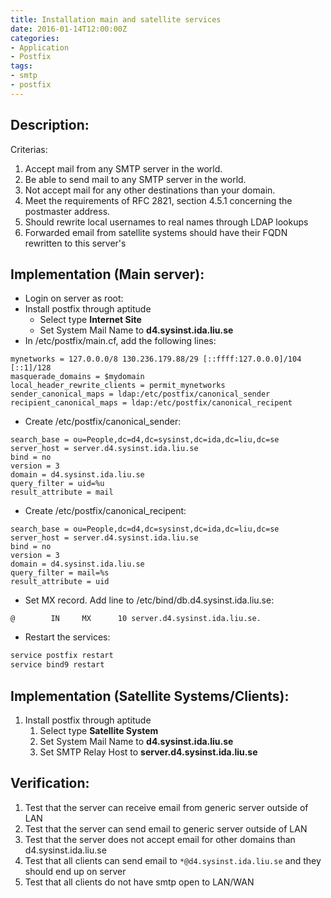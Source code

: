 ```yaml
---
title: Installation main and satellite services
date: 2016-01-14T12:00:00Z
categories:
- Application
- Postfix
tags:
- smtp
- postfix
---
```

## Description:
Criterias:

1. Accept mail from any SMTP server in the world.
2. Be able to send mail to any SMTP server in the world.
3. Not accept mail for any other destinations than your domain.
4. Meet the requirements of RFC 2821, section 4.5.1 concerning the postmaster address.
5. Should rewrite local usernames to real names through LDAP lookups
6. Forwarded email from satellite systems should have their FQDN rewritten to
   this server's

## Implementation (Main server):
- Login on server as root:
- Install postfix through aptitude
    - Select type **Internet Site**
    - Set System Mail Name to **d4.sysinst.ida.liu.se**
- In /etc/postfix/main.cf, add the following lines:

~~~
mynetworks = 127.0.0.0/8 130.236.179.88/29 [::ffff:127.0.0.0]/104 [::1]/128
masquerade_domains = $mydomain
local_header_rewrite_clients = permit_mynetworks
sender_canonical_maps = ldap:/etc/postfix/canonical_sender
recipient_canonical_maps = ldap:/etc/postfix/canonical_recipent
~~~

- Create /etc/postfix/canonical_sender:

~~~
search_base = ou=People,dc=d4,dc=sysinst,dc=ida,dc=liu,dc=se
server_host = server.d4.sysinst.ida.liu.se
bind = no
version = 3
domain = d4.sysinst.ida.liu.se
query_filter = uid=%u
result_attribute = mail
~~~

- Create /etc/postfix/canonical_recipent:

~~~
search_base = ou=People,dc=d4,dc=sysinst,dc=ida,dc=liu,dc=se
server_host = server.d4.sysinst.ida.liu.se
bind = no
version = 3
domain = d4.sysinst.ida.liu.se
query_filter = mail=%s
result_attribute = uid
~~~

- Set MX record. Add line to /etc/bind/db.d4.sysinst.ida.liu.se:

~~~
@        IN     MX      10 server.d4.sysinst.ida.liu.se.
~~~

- Restart the services:

```bash
service postfix restart
service bind9 restart
```

## Implementation (Satellite Systems/Clients):
1. Install postfix through aptitude
    1. Select type **Satellite System**
    2. Set System Mail Name to **d4.sysinst.ida.liu.se**
    3. Set SMTP Relay Host to **server.d4.sysinst.ida.liu.se**

## Verification:
1. Test that the server can receive email from generic server outside of LAN
2. Test that the server can send email to generic server outside of LAN
3. Test that the server does not accept email for other domains than d4.sysinst.ida.liu.se
4. Test that all clients can send email to `*@d4.sysinst.ida.liu.se` and they should end up on server
5. Test that all clients do not have smtp open to LAN/WAN

